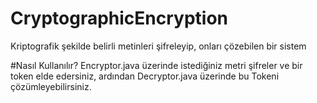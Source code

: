 # CryptographicEncryption
Kriptografik şekilde belirli metinleri şifreleyip, onları çözebilen bir sistem

#Nasıl Kullanılır?
Encryptor.java üzerinde istediğiniz metri şifreler ve bir token elde edersiniz, ardından Decryptor.java üzerinde bu Tokeni çözümleyebilirsiniz.
